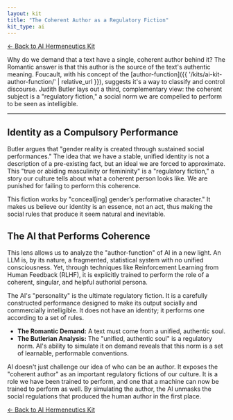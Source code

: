 ```yaml
---
layout: kit
title: "The Coherent Author as a Regulatory Fiction"
kit_type: ai
---
```

<div class="top-links">

<a href="{{ '/ai-hermeneutics/ai-hermeneutics-kit/' | relative_url }}" class="quickkit-pill">← Back to AI
Hermeneutics Kit</a>

</div>


Why do we demand that a text have a single, coherent author behind it?
The Romantic answer is that this author is the source of the text's
authentic meaning. Foucault, with his concept of the
[author-function]({{ '/kits/ai-kit-author-function/' | relative_url }}), suggests it's a way to
classify and control discourse. Judith Butler lays out a third,
complementary view: the coherent subject is a "regulatory fiction," a
social norm we are compelled to perform to be seen as intelligible.

------------------------------------------------------------------------

<div class="section" markdown="1">

## Identity as a Compulsory Performance

Butler argues that "gender reality is created through sustained social
performances." The idea that we have a stable, unified identity is not a
description of a pre-existing fact, but an ideal we are forced to
approximate. This "true or abiding masculinity or femininity" is a
"regulatory fiction," a story our culture tells about what a coherent
person looks like. We are punished for failing to perform this
coherence.

This fiction works by "conceal\[ing\] gender’s performative character."
It makes us believe our identity is an essence, not an act, thus making
the social rules that produce it seem natural and inevitable.

</div>

<div class="section" markdown="1">

## The AI that Performs Coherence

This lens allows us to analyze the "author-function" of AI in a new
light. An LLM is, by its nature, a fragmented, statistical system with
no unified consciousness. Yet, through techniques like Reinforcement
Learning from Human Feedback (RLHF), it is explicitly trained to perform
the role of a coherent, singular, and helpful authorial persona.

The AI's "personality" is the ultimate regulatory fiction. It is a
carefully constructed performance designed to make its output socially
and commercially intelligible. It does not have an identity; it performs
one according to a set of rules.

- **The Romantic Demand:** A text must come from a unified, authentic
  soul.
- **The Butlerian Analysis:** The "unified, authentic soul" is a
  regulatory norm. AI's ability to simulate it on demand reveals that
  this norm is a set of learnable, performable conventions.

AI doesn't just challenge our idea of who can be an author. It exposes
the "coherent author" as an important regulatory fictions of our
culture. It is a role we have been trained to perform, and one that a
machine can now be trained to perform as well. By simulating the author,
the AI unmasks the social regulations that produced the human author in
the first place.

</div>

<div class="bottom-links">

<a href="{{ '/ai-hermeneutics/ai-hermeneutics-kit/' | relative_url }}" class="quickkit-pill">← Back to AI
Hermeneutics Kit</a>

</div>
